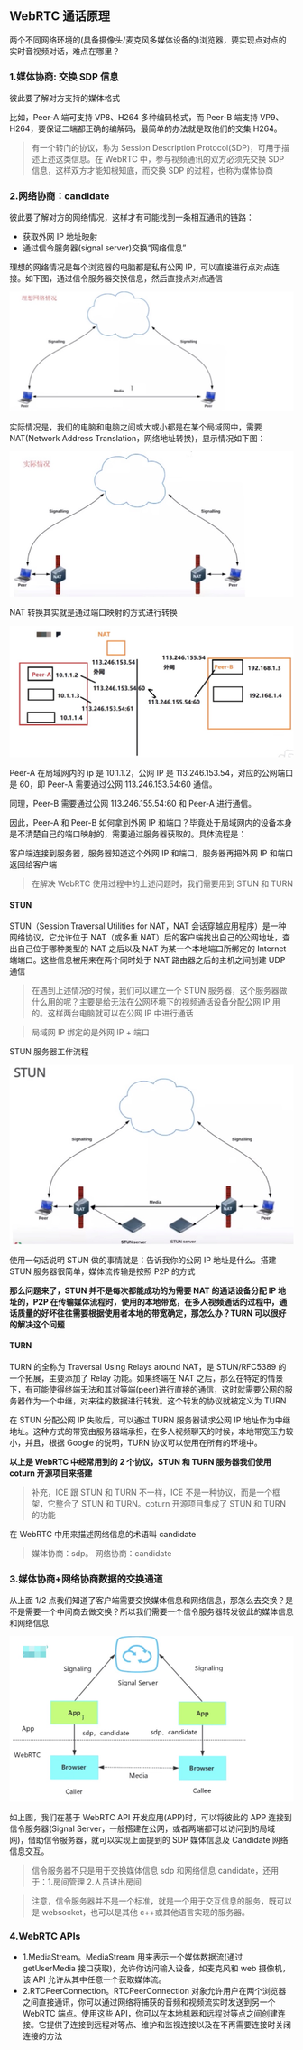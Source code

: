 ## WebRTC 通话原理

两个不同网络环境的(具备摄像头/麦克风多媒体设备的)浏览器，要实现点对点的实时音视频对话，难点在哪里？

### 1.媒体协商: 交换 SDP 信息

彼此要了解对方支持的媒体格式

比如，Peer-A 端可支持 VP8、H264 多种编码格式，而 Peer-B 端支持 VP9、H264，要保证二端都正确的编解码，最简单的办法就是取他们的交集 H264。

> 有一个转门的协议，称为 Session Description Protocol(SDP)，可用于描述上述这类信息。在 WebRTC 中，参与视频通讯的双方必须先交换 SDP 信息，这样双方才能知根知底，而交换 SDP 的过程，也称为媒体协商

### 2.网络协商：candidate

彼此要了解对方的网络情况，这样才有可能找到一条相互通讯的链路：

- 获取外网 IP 地址映射
- 通过信令服务器(signal server)交换“网络信息”

理想的网络情况是每个浏览器的电脑都是私有公网 IP，可以直接进行点对点连接。如下图，通过信令服务器交换信息，然后直接点对点通信

![images](../imgs/network_01.jpg)

实际情况是，我们的电脑和电脑之间或大或小都是在某个局域网中，需要 NAT(Network Address Translation，网络地址转换)，显示情况如下图：

![images](../imgs/network_02.jpg)

NAT 转换其实就是通过端口映射的方式进行转换

![images](../imgs/network_03.jpg)

Peer-A 在局域网内的 ip 是 10.1.1.2，公网 IP 是 113.246.153.54，对应的公网端口是 60，即 Peer-A 需要通过公网 113.246.153.54:60 通信。

同理，Peer-B 需要通过公网 113.246.155.54:60 和 Peer-A 进行通信。

因此，Peer-A 和 Peer-B 如何拿到外网 IP 和端口？毕竟处于局域网内的设备本身是不清楚自己的端口映射的，需要通过服务器获取的。具体流程是：

客户端连接到服务器，服务器知道这个外网 IP 和端口，服务器再把外网 IP 和端口返回给客户端

> 在解决 WebRTC 使用过程中的上述问题时，我们需要用到 STUN 和 TURN

#### STUN

STUN（Session Traversal Utilities for NAT，NAT 会话穿越应用程序）是一种网络协议，它允许位于 NAT（或多重 NAT）后的客户端找出自己的公网地址，查出自己位于哪种类型的 NAT 之后以及 NAT 为某一个本地端口所绑定的 Internet 端端口。这些信息被用来在两个同时处于 NAT 路由器之后的主机之间创建 UDP 通信

> 在遇到上述情况的时候，我们可以建立一个 STUN 服务器，这个服务器做什么用的呢？主要是给无法在公网环境下的视频通话设备分配公网 IP 用的。这样两台电脑就可以在公网 IP 中进行通话

> 局域网 IP 绑定的是外网 IP + 端口

STUN 服务器工作流程

![images](../imgs/network_04.jpg)

使用一句话说明 STUN 做的事情就是：告诉我你的公网 IP 地址是什么。搭建 STUN 服务器很简单，媒体流传输是按照 P2P 的方式

**那么问题来了，STUN 并不是每次都能成功的为需要 NAT 的通话设备分配 IP 地址的，P2P 在传输媒体流程时，使用的本地带宽，在多人视频通话的过程中，通话质量的好坏往往需要根据使用者本地的带宽确定，那怎么办？TURN 可以很好的解决这个问题**

#### TURN

TURN 的全称为 Traversal Using Relays around NAT，是 STUN/RFC5389 的一个拓展，主要添加了 Relay 功能。如果终端在 NAT 之后，那么在特定的情景下，有可能使得终端无法和其对等端(peer)进行直接的通信，这时就需要公网的服务器作为一个中继，对来往的数据进行转发。这个转发的协议就被定义为 TURN

在 STUN 分配公网 IP 失败后，可以通过 TURN 服务器请求公网 IP 地址作为中继地址。这种方式的带宽由服务器端承担，在多人视频聊天的时候，本地带宽压力较小，并且，根据 Google 的说明，TURN 协议可以使用在所有的环境中。

**以上是 WebRTC 中经常用到的 2 个协议，STUN 和 TURN 服务器我们使用 coturn 开源项目来搭建**

> 补充，ICE 跟 STUN 和 TURN 不一样，ICE 不是一种协议，而是一个框架，它整合了 STUN 和 TURN。coturn 开源项目集成了 STUN 和 TURN 的功能

在 WebRTC 中用来描述网络信息的术语叫 candidate

> 媒体协商：sdp。 网络协商：candidate

### 3.媒体协商+网络协商数据的交换通道

从上面 1/2 点我们知道了客户端需要交换媒体信息和网络信息，那怎么去交换？是不是需要一个中间商去做交换？所以我们需要一个信令服务器转发彼此的媒体信息和网络信息

![image](../imgs/server_01.jpg)

如上图，我们在基于 WebRTC API 开发应用(APP)时，可以将彼此的 APP 连接到信令服务器(Signal Server，一般搭建在公网，或者两端都可以访问到的局域网)，借助信令服务器，就可以实现上面提到的 SDP 媒体信息及 Candidate 网络信息交互。

> 信令服务器不只是用于交换媒体信息 sdp 和网络信息 candidate，还用于：1.房间管理 2.人员进出房间

> 注意，信令服务器并不是一个标准，就是一个用于交互信息的服务，既可以是 websocket，也可以是其他 c++或其他语言实现的服务器。

### 4.WebRTC APIs

- 1.MediaStream。MediaStream 用来表示一个媒体数据流(通过 getUserMedia 接口获取)，允许你访问输入设备，如麦克风和 web 摄像机，该 API 允许从其中任意一个获取媒体流。
- 2.RTCPeerConnection。RTCPeerConnection 对象允许用户在两个浏览器之间直接通讯，你可以通过网络将捕获的音频和视频流实时发送到另一个 WebRTC 端点。使用这些 API，你可以在本地机器和远程对等点之间创建连接。它提供了连接到远程对等点、维护和监视连接以及在不再需要连接时关闭连接的方法
